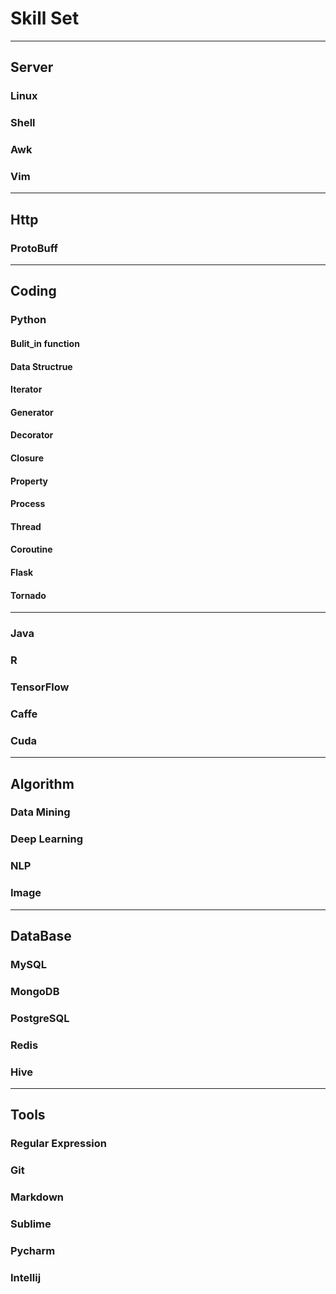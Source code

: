 # Skill Set
---
## Server
### Linux
### Shell
### Awk
### Vim
---
## Http
### ProtoBuff
---
## Coding
### Python
#### Bulit_in function
#### Data Structrue
#### Iterator
#### Generator
#### Decorator
#### Closure
#### Property
#### Process
#### Thread
#### Coroutine
#### Flask
#### Tornado
---
### Java
### R
### TensorFlow
### Caffe
### Cuda
---
## Algorithm
### Data Mining
### Deep Learning
### NLP
### Image
---
## DataBase
### MySQL
### MongoDB
### PostgreSQL
### Redis
### Hive
---
## Tools
### Regular Expression
### Git
### Markdown
### Sublime
### Pycharm
### Intellij
